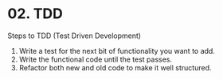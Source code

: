 # 02. TDD

Steps to TDD (Test Driven Development)

1. Write a test for the next bit of functionality you want to add.
2. Write the functional code until the test passes.
3. Refactor both new and old code to make it well structured.
